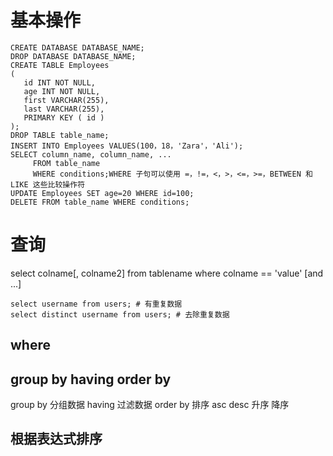 # 基本操作
```
CREATE DATABASE DATABASE_NAME;
DROP DATABASE DATABASE_NAME;
CREATE TABLE Employees
(
   id INT NOT NULL,
   age INT NOT NULL,
   first VARCHAR(255),
   last VARCHAR(255),
   PRIMARY KEY ( id )
);
DROP TABLE table_name;
INSERT INTO Employees VALUES(100，18，'Zara'，'Ali');
SELECT column_name, column_name, ...
     FROM table_name
     WHERE conditions;WHERE 子句可以使用 =，!=，<，>，<=，>=，BETWEEN 和 LIKE 这些比较操作符
UPDATE Employees SET age=20 WHERE id=100;
DELETE FROM table_name WHERE conditions;
```

# 查询
select colname[, colname2] from tablename where colname == 'value' [and ...]
```
select username from users; # 有重复数据
select distinct username from users; # 去除重复数据

```
## where 
## group by having  order by
group by 分组数据
having 过滤数据
order by 排序 asc desc 升序 降序
## 根据表达式排序
